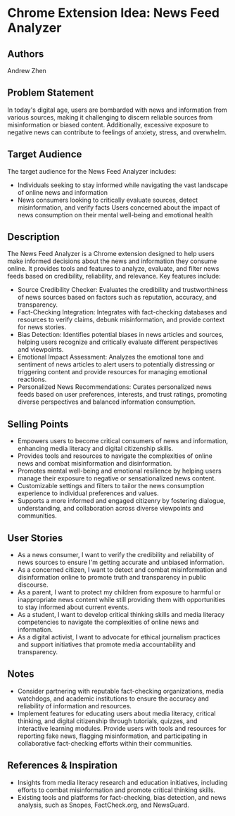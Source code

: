 # Chrome Extension Idea: News Feed Analyzer

## Authors
Andrew Zhen

## Problem Statement
In today's digital age, users are bombarded with news and information from various sources, making it challenging to discern reliable sources from misinformation or biased content. Additionally, excessive exposure to negative news can contribute to feelings of anxiety, stress, and overwhelm.

## Target Audience
The target audience for the News Feed Analyzer includes:

- Individuals seeking to stay informed while navigating the vast landscape of online news and information
- News consumers looking to critically evaluate sources, detect misinformation, and verify facts
Users concerned about the impact of news consumption on their mental well-being and emotional health

## Description
The News Feed Analyzer is a Chrome extension designed to help users make informed decisions about the news and information they consume online. It provides tools and features to analyze, evaluate, and filter news feeds based on credibility, reliability, and relevance. Key features include:

- Source Credibility Checker: Evaluates the credibility and trustworthiness of news sources based on factors such as reputation, accuracy, and transparency.
- Fact-Checking Integration: Integrates with fact-checking databases and resources to verify claims, debunk misinformation, and provide context for news stories.
- Bias Detection: Identifies potential biases in news articles and sources, helping users recognize and critically evaluate different perspectives and viewpoints.
- Emotional Impact Assessment: Analyzes the emotional tone and sentiment of news articles to alert users to potentially distressing or triggering content and provide resources for managing emotional reactions.
- Personalized News Recommendations: Curates personalized news feeds based on user preferences, interests, and trust ratings, promoting diverse perspectives and balanced information consumption.

## Selling Points
- Empowers users to become critical consumers of news and information, enhancing media literacy and digital citizenship skills.
- Provides tools and resources to navigate the complexities of online news and combat misinformation and disinformation.
- Promotes mental well-being and emotional resilience by helping users manage their exposure to negative or sensationalized news content.
- Customizable settings and filters to tailor the news consumption experience to individual preferences and values.
- Supports a more informed and engaged citizenry by fostering dialogue, understanding, and collaboration across diverse viewpoints and communities.

## User Stories
- As a news consumer, I want to verify the credibility and reliability of news sources to ensure I'm getting accurate and unbiased information.
- As a concerned citizen, I want to detect and combat misinformation and disinformation online to promote truth and transparency in public discourse.
- As a parent, I want to protect my children from exposure to harmful or inappropriate news content while still providing them with opportunities to stay informed about current events.
- As a student, I want to develop critical thinking skills and media literacy competencies to navigate the complexities of online news and information.
- As a digital activist, I want to advocate for ethical journalism practices and support initiatives that promote media accountability and transparency.

## Notes
- Consider partnering with reputable fact-checking organizations, media watchdogs, and academic institutions to ensure the accuracy and reliability of information and resources.
- Implement features for educating users about media literacy, critical thinking, and digital citizenship through tutorials, quizzes, and interactive learning modules.
Provide users with tools and resources for reporting fake news, flagging misinformation, and participating in collaborative fact-checking efforts within their communities.

## References & Inspiration
- Insights from media literacy research and education initiatives, including efforts to combat misinformation and promote critical thinking skills.
- Existing tools and platforms for fact-checking, bias detection, and news analysis, such as Snopes, FactCheck.org, and NewsGuard.
